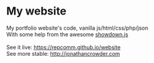 # My website
My portfolio website's code, vanilla js/html/css/php/json
<br />
With some help from the awesome [showdown.js](http://showdownjs.com/)
<br />
<br />
See it live:
https://repcomm.github.io/website
<br />
See more stable:
http://jonathancrowder.com